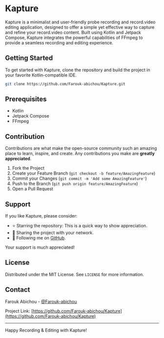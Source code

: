 # Kapture

Kapture is a minimalist and user-friendly probe recording and record.video editing application, designed to offer a simple yet effective way to capture and refine your record.video content. Built using Kotlin and Jetpack Compose, Kapture integrates the powerful capabilities of FFmpeg to provide a seamless recording and editing experience.

## Getting Started

To get started with Kapture, clone the repository and build the project in your favorite Kotlin-compatible IDE.

```bash
git clone https://github.com/Farouk-abichou/Kapture.git
```

## Prerequisites

- Kotlin
- Jetpack Compose
- FFmpeg

## Contribution

Contributions are what make the open-source community such an amazing place to learn, inspire, and create. Any contributions you make are **greatly appreciated**.

1. Fork the Project
2. Create your Feature Branch (`git checkout -b feature/AmazingFeature`)
3. Commit your Changes (`git commit -m 'Add some AmazingFeature'`)
4. Push to the Branch (`git push origin feature/AmazingFeature`)
5. Open a Pull Request

## Support

If you like Kapture, please consider:

- ⭐️ Starring the repository: This is a quick way to show appreciation.
- 📢 Sharing the project with your network.
- 👤 Following me on [GitHub](https://github.com/Farouk-abichou).

Your support is much appreciated!

## License

Distributed under the MIT License. See `LICENSE` for more information.

## Contact

Farouk Abichou - [@Farouk-abichou](https://github.com/Farouk-abichou)

Project Link: [https://github.com/Farouk-abichou/Kapture](https://github.com/Farouk-abichou/Kapture)

---

Happy Recording & Editing with Kapture!
